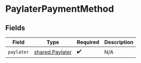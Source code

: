 # PaylaterPaymentMethod


## Fields

| Field                                              | Type                                               | Required                                           | Description                                        |
| -------------------------------------------------- | -------------------------------------------------- | -------------------------------------------------- | -------------------------------------------------- |
| `paylater`                                         | [shared.Paylater](../../models/shared/paylater.md) | :heavy_check_mark:                                 | N/A                                                |
